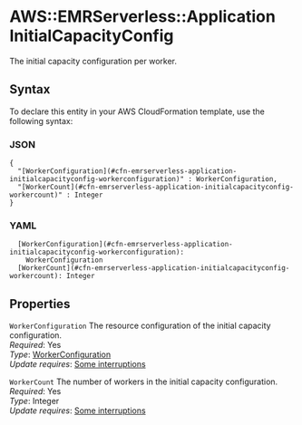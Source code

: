 # AWS::EMRServerless::Application InitialCapacityConfig<a name="aws-properties-emrserverless-application-initialcapacityconfig"></a>

The initial capacity configuration per worker\.

## Syntax<a name="aws-properties-emrserverless-application-initialcapacityconfig-syntax"></a>

To declare this entity in your AWS CloudFormation template, use the following syntax:

### JSON<a name="aws-properties-emrserverless-application-initialcapacityconfig-syntax.json"></a>

```
{
  "[WorkerConfiguration](#cfn-emrserverless-application-initialcapacityconfig-workerconfiguration)" : WorkerConfiguration,
  "[WorkerCount](#cfn-emrserverless-application-initialcapacityconfig-workercount)" : Integer
}
```

### YAML<a name="aws-properties-emrserverless-application-initialcapacityconfig-syntax.yaml"></a>

```
  [WorkerConfiguration](#cfn-emrserverless-application-initialcapacityconfig-workerconfiguration): 
    WorkerConfiguration
  [WorkerCount](#cfn-emrserverless-application-initialcapacityconfig-workercount): Integer
```

## Properties<a name="aws-properties-emrserverless-application-initialcapacityconfig-properties"></a>

`WorkerConfiguration`  <a name="cfn-emrserverless-application-initialcapacityconfig-workerconfiguration"></a>
The resource configuration of the initial capacity configuration\.  
*Required*: Yes  
*Type*: [WorkerConfiguration](aws-properties-emrserverless-application-workerconfiguration.md)  
*Update requires*: [Some interruptions](https://docs.aws.amazon.com/AWSCloudFormation/latest/UserGuide/using-cfn-updating-stacks-update-behaviors.html#update-some-interrupt)

`WorkerCount`  <a name="cfn-emrserverless-application-initialcapacityconfig-workercount"></a>
The number of workers in the initial capacity configuration\.  
*Required*: Yes  
*Type*: Integer  
*Update requires*: [Some interruptions](https://docs.aws.amazon.com/AWSCloudFormation/latest/UserGuide/using-cfn-updating-stacks-update-behaviors.html#update-some-interrupt)
